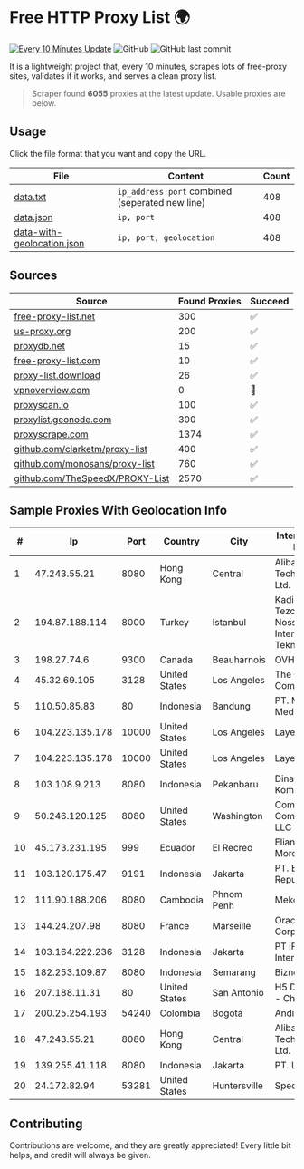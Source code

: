 
# Free HTTP Proxy List 🌍

[![Every 10 Minutes Update](https://github.com/mertguvencli/http-proxy-list/actions/workflows/main.yml/badge.svg?branch=main)](https://github.com/mertguvencli/http-proxy-list/actions/workflows/main.yml)
![GitHub](https://img.shields.io/github/license/mertguvencli/http-proxy-list)
![GitHub last commit](https://img.shields.io/github/last-commit/mertguvencli/http-proxy-list)

It is a lightweight project that, every 10 minutes, scrapes lots of free-proxy sites, validates if it works, and serves a clean proxy list.


> Scraper found **6055** proxies at the latest update. Usable proxies are below.

## Usage

Click the file format that you want and copy the URL.


|File|Content|Count|
|----|-------|-----|
|[data.txt](https://raw.githubusercontent.com/mertguvencli/http-proxy-list/main/proxy-list/data.txt)|`ip_address:port` combined (seperated new line)|408|
|[data.json](https://raw.githubusercontent.com/mertguvencli/http-proxy-list/main/proxy-list/data.json)|`ip, port`|408|
|[data-with-geolocation.json](https://raw.githubusercontent.com/mertguvencli/http-proxy-list/main/proxy-list/data-with-geolocation.json)|`ip, port, geolocation`|408|

## Sources

|Source|Found Proxies|Succeed|
|------|-------------|-------|
|[free-proxy-list.net](https://free-proxy-list.net)|300|✅|
|[us-proxy.org](https://www.us-proxy.org)|200|✅|
|[proxydb.net](http://proxydb.net)|15|✅|
|[free-proxy-list.com](https://free-proxy-list.com/?page=&port=&type%5B%5D=http&type%5B%5D=https&up_time=0&search=Search)|10|✅|
|[proxy-list.download](https://www.proxy-list.download/HTTP)|26|✅|
|[vpnoverview.com](https://vpnoverview.com/privacy/anonymous-browsing/free-proxy-servers)|0|🚫|
|[proxyscan.io](https://www.proxyscan.io)|100|✅|
|[proxylist.geonode.com](https://proxylist.geonode.com/api/proxy-list?limit=300&page=1&sort_by=lastChecked&sort_type=desc&protocols=http,https)|300|✅|
|[proxyscrape.com](https://api.proxyscrape.com/v2/?request=displayproxies&protocol=http&timeout=10000&country=all&ssl=all&anonymity=all)|1374|✅|
|[github.com/clarketm/proxy-list](https://raw.githubusercontent.com/clarketm/proxy-list/master/proxy-list-raw.txt)|400|✅|
|[github.com/monosans/proxy-list](https://raw.githubusercontent.com/monosans/proxy-list/main/proxies/http.txt)|760|✅|
|[github.com/TheSpeedX/PROXY-List](https://raw.githubusercontent.com/TheSpeedX/PROXY-List/master/http.txt)|2570|✅|


## Sample Proxies With Geolocation Info

|#|Ip|Port|Country|City|Internet Service Provider|
|-|--|----|-------|----|-------------------------|
|1|47.243.55.21|8080|Hong Kong|Central|Alibaba (US) Technology Co., Ltd.|
|2|194.87.188.114|8000|Turkey|Istanbul|Kadir Huseyin Tezcan Nosspeed Internet Teknolojileri|
|3|198.27.74.6|9300|Canada|Beauharnois|OVH SAS|
|4|45.32.69.105|3128|United States|Los Angeles|The Constant Company|
|5|110.50.85.83|80|Indonesia|Bandung|PT. MNC Kabel Mediacom|
|6|104.223.135.178|10000|United States|Los Angeles|LayerHost|
|7|104.223.135.178|10000|United States|Los Angeles|LayerHost|
|8|103.108.9.213|8080|Indonesia|Pekanbaru|Dinas Komunikasi|
|9|50.246.120.125|8080|United States|Washington|Comcast Cable Communications, LLC|
|10|45.173.231.195|999|Ecuador|El Recreo|Eliana Vanessa Morocho Oña|
|11|103.120.175.47|9191|Indonesia|Jakarta|PT. Eka Mas Republik|
|12|111.90.188.206|8080|Cambodia|Phnom Penh|MekongNet|
|13|144.24.207.98|8080|France|Marseille|Oracle Corporation|
|14|103.164.222.236|3128|Indonesia|Jakarta|PT iForte Global Internet|
|15|182.253.109.87|8080|Indonesia|Semarang|Biznet Metronet|
|16|207.188.11.31|80|United States|San Antonio|H5 Data Centers - Chandler LLC|
|17|200.25.254.193|54240|Colombia|Bogotá|Andinet ON Line|
|18|47.243.55.21|8080|Hong Kong|Central|Alibaba (US) Technology Co., Ltd.|
|19|139.255.41.118|8080|Indonesia|Jakarta|PT. LINKNET|
|20|24.172.82.94|53281|United States|Huntersville|Spectrum|



## Contributing

Contributions are welcome, and they are greatly appreciated! Every
little bit helps, and credit will always be given.


